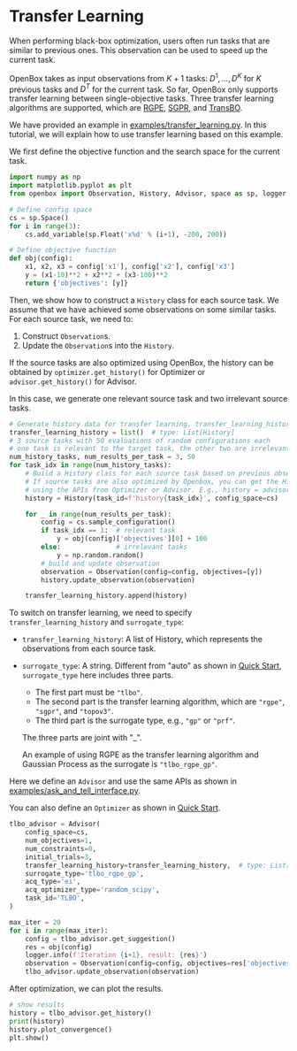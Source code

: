# Transfer Learning

When performing black-box optimization, users often run tasks that are similar to
previous ones. This observation can be used to speed up the current task.

OpenBox takes as input observations from $K + 1$ tasks: $D^1, ..., D^K$ 
for $K$ previous tasks and $D^T$ for the current task. 
So far, OpenBox only supports transfer learning between single-objective tasks.
Three transfer learning algorithms are supported, which are 
[RGPE](https://arxiv.org/abs/1802.02219),
[SGPR](https://dl.acm.org/doi/abs/10.1145/3097983.3098043), and 
[TransBO](https://arxiv.org/abs/2206.02663).

We have provided an example in 
[examples/transfer_learning.py](https://github.com/PKU-DAIR/open-box/blob/master/examples/transfer_learning.py).
In this tutorial, we will explain how to use transfer learning based on this example.

We first define the objective function and the search space for the current task.

```python
import numpy as np
import matplotlib.pyplot as plt
from openbox import Observation, History, Advisor, space as sp, logger

# Define config space
cs = sp.Space()
for i in range(3):
    cs.add_variable(sp.Float('x%d' % (i+1), -200, 200))

# Define objective function
def obj(config):
    x1, x2, x3 = config['x1'], config['x2'], config['x3']
    y = (x1-10)**2 + x2**2 + (x3-100)**2
    return {'objectives': [y]}
```

Then, we show how to construct a `History` class for each source task. 
We assume that we have achieved some observations on some similar tasks.
For each source task, we need to:
1) Construct `Observation`s.
2) Update the `Observation`s into the `History`.

If the source tasks are also optimized using OpenBox, the history can be obtained 
by `optimizer.get_history()` for Optimizer or `advisor.get_history()` for Advisor.

In this case, we generate one relevant source task and two irrelevant source tasks.

```python
# Generate history data for transfer learning. transfer_learning_history requires a list of History.
transfer_learning_history = list()  # type: List[History]
# 3 source tasks with 50 evaluations of random configurations each
# one task is relevant to the target task, the other two are irrelevant
num_history_tasks, num_results_per_task = 3, 50
for task_idx in range(num_history_tasks):
    # Build a History class for each source task based on previous observations.
    # If source tasks are also optimized by Openbox, you can get the History by
    # using the APIs from Optimizer or Advisor. E.g., history = advisor.get_history()
    history = History(task_id=f'history{task_idx}', config_space=cs)

    for _ in range(num_results_per_task):
        config = cs.sample_configuration()
        if task_idx == 1:  # relevant task
            y = obj(config)['objectives'][0] + 100
        else:              # irrelevant tasks
            y = np.random.random()
        # build and update observation
        observation = Observation(config=config, objectives=[y])
        history.update_observation(observation)

    transfer_learning_history.append(history)
```

To switch on transfer learning, we need to specify `transfer_learning_history` and `surrogate_type`:
+ `transfer_learning_history`: A list of History, which represents the observations from each source task.
+ `surrogate_type`: A string. Different from "auto" as shown in [Quick Start](../quick_start/quick_start),
`surrogate_type` here includes three parts.
  + The first part must be `"tlbo"`. 
  + The second part is the transfer learning algorithm, which are `"rgpe"`, `"sgpr"`, and `"topov3"`.
  + The third part is the surrogate type, e.g., `"gp"` or `"prf"`.
  
  The three parts are joint with "_".

  An example of using RGPE as the transfer learning algorithm and Gaussian Process as the surrogate is `"tlbo_rgpe_gp"`.

Here we define an `Advisor` and use the same APIs as shown in 
[examples/ask_and_tell_interface.py](https://github.com/PKU-DAIR/open-box/tree/master/examples/ask_and_tell_interface.py).

You can also define an `Optimizer` as shown in [Quick Start](../quick_start/quick_start).

```python
tlbo_advisor = Advisor(
    config_space=cs,
    num_objectives=1,
    num_constraints=0,
    initial_trials=3,
    transfer_learning_history=transfer_learning_history,  # type: List[History]
    surrogate_type='tlbo_rgpe_gp',
    acq_type='ei',
    acq_optimizer_type='random_scipy',
    task_id='TLBO',
)

max_iter = 20
for i in range(max_iter):
    config = tlbo_advisor.get_suggestion()
    res = obj(config)
    logger.info(f'Iteration {i+1}, result: {res}')
    observation = Observation(config=config, objectives=res['objectives'])
    tlbo_advisor.update_observation(observation)
```

After optimization, we can plot the results.

```python
# show results
history = tlbo_advisor.get_history()
print(history)
history.plot_convergence()
plt.show()
```
